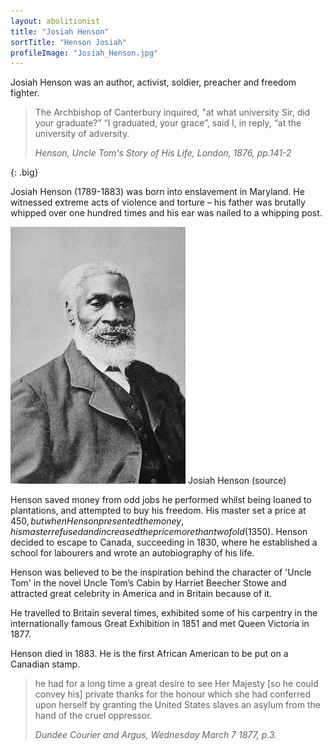 ```yaml
---
layout: abolitionist
title: "Josiah Henson"
sortTitle: "Henson Josiah"
profileImage: "Josiah_Henson.jpg"
---
```


Josiah Henson was an author, activist, soldier, preacher and freedom fighter. 

>The Archbishop of Canterbury inquired, "at what university Sir, did your graduate?” “I graduated, your grace”, said I, in reply, “at the university of adversity. 
> <footer><cite>Henson, Uncle Tom's Story of His Life, London, 1876, pp.141-2</cite></footer>
{: .big}

Josiah Henson (1789-1883) was born into enslavement in Maryland. He witnessed extreme acts of violence and torture – his father was brutally whipped over one hundred times and his ear was nailed to a whipping post.

![Picture of Josiah Henson](/img/Josiah_Henson_bw.jpg)
<span class="caption text-muted">Josiah Henson (source)</span>

Henson saved money from odd jobs he performed whilst being loaned to plantations, and attempted to buy his freedom. His master set a price at $450, but when Henson presented the money, his master refused and increased the price more than twofold ($1350). Henson decided to escape to Canada, succeeding in 1830, where he established a school for labourers and wrote an autobiography of his life.

Henson was believed to be the inspiration behind the character of 'Uncle Tom' in the novel Uncle Tom’s Cabin by Harriet Beecher Stowe and attracted great celebrity in America and in Britain because of it. 

He travelled to Britain several times, exhibited some of his carpentry in the internationally famous Great Exhibition in 1851 and met Queen Victoria in 1877. 

Henson died in 1883. He is the first African American to be put on a Canadian stamp.

> he had for a long time a great desire to see Her Majesty [so he could convey his] private thanks for the honour which she had conferred upon herself  by granting the United States slaves an asylum from the hand of the cruel oppressor.
> <footer><cite>Dundee Courier and Argus, Wednesday March 7 1877, p.3.</cite></footer>

